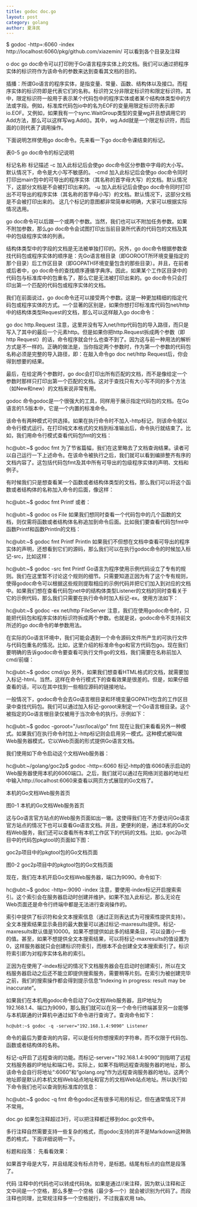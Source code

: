 ```yaml
---
title: godoc doc.go
layout: post
category: golang
author: 夏泽民
---
```

$ godoc -http=:6060 -index
http://localhost:6060/pkg/github.com/xiazemin/
可以看到各个目录及注释
<!-- more -->
o doc
go doc命令可以打印附于Go语言程序实体上的文档。我们可以通过把程序实体的标识符作为该命令的参数来达到查看其文档的目的。

插播：所谓Go语言的程序实体，是指变量、常量、函数、结构体以及接口。而程序实体的标识符即是代表它们的名称。标识符又分非限定标识符和限定标识符。其中，限定标识符一般用于表示某个代码包中的程序实体或者某个结构体类型中的方法或字段。例如，标准库代码包io中的名为EOF的变量用限定标识符表示即io.EOF。又例如，如果我有一个sync.WaitGroup类型的变量wg并且想调用它的Add方法，那么可以这样写wg.Add()。其中，wg.Add就是一个限定标识符，而后面的()则代表了调用操作。

下面说明怎样使用go doc命令。先来看一下go doc命令课结束的标记。

表0-5 go doc命令的标记说明

标记名称	标记描述
-c	加入此标记后会使go doc命令区分参数中字母的大小写。默认情况下，命令是大小写不敏感的。
-cmd	加入此标记后会使go doc命令同时打印出main包中的可导出的程序实体（其名称的首字母大写）的文档。默认情况下，这部分文档是不会被打印出来的。
-u	加入此标记后会使go doc命令同时打印出不可导出的程序实体（其名称的首字母小写）的文档。默认情况下，这部分文档是不会被打印出来的。
这几个标记的意图都非常简单和明确，大家可以根据实际情况选用。

go doc命令可以后跟一个或两个参数。当然，我们也可以不附加任务参数。如果不附加参数，那么go doc命令会试图打印出当前目录所代表的代码包的文档及其中的包级程序实体的列表。

结构体类型中的字段的文档是无法被单独打印的。另外，go doc命令根据参数查找代码包或程序实体的顺序是：先Go语言根目录（即GOROOT所环境变量指定的那个目录）后工作区目录（即GOPATH环境变量包含的那些目录）。并且，在前者或后者中，go doc命令的查找顺序遵循字典序。因此，如果某个工作区目录中的代码包与标准库中的包重名了，那么它是无法被打印出来的。go doc命令只会打印出第一个匹配的代码包或程序实体的文档。

我们在前面说过，go doc命令还可以接受两个参数。这是一种更加精细的指定代码包或程序实体的方式。一个显著的区别是，如果你想打印标准库代码包net/http中的结构体类型Request的文档，那么可以这样敲入go doc命令：

go doc http.Request
注意，这里并没有写入net/http代码包的导入路径，而只是写入了其中的最后一个元素http。但是如果你把http.Request拆成两个参数（即http Request）的话，命令程序就会什么也查不到了。因为这与前一种用法的解析方式是不一样的。正确的做法是，当你指定两个参数时，作为第一个参数的代码包名称必须是完整的导入路径，即：在敲入命令go doc net/http Request后，你会得到想要的结果。

最后，在给定两个参数时，go doc会打印出所有匹配的文档，而不是像给定一个参数时那样只打印出第一个匹配的文档。这对于查找只有大小写不同的多个方法（如New和new）的文档来说非常有用。

godoc
命令godoc是一个很强大的工具，同样用于展示指定代码包的文档。在Go语言的1.5版本中，它是一个内置的标准命令。

该命令有两种模式可供选择。如果在执行命令时不加入-http标记，则该命令就以命令行模式运行。在打印纯文本格式的文档到标准输出后，命令执行就结束了。比如，我们用命令行模式查看代码包fmt的文档：

hc@ubt:~$ godoc fmt
为了节省篇幅，我们在这里略去了文档查询结果。读者可以自己运行一下上述命令。在该命令被执行之后，我们就可以看到编排整齐有序的文档内容了。这包括代码包fmt及其中所有可导出的包级程序实体的声明、文档和例子。

有时候我们只是想查看某一个函数或者结构体类型的文档，那么我们可以将这个函数或者结构体的名称加入命令的后面，像这样：

hc@ubt:~$ godoc fmt Printf
或者：

hc@ubt:~$ godoc os File
如果我们想同时查看一个代码包中的几个函数的文档，则仅需将函数或者结构体名称追加到命令后面。比如我们要查看代码包fmt中函数Printf和函数Println的文档：

hc@ubt:~$ godoc fmt Printf Println
如果我们不但想在文档中查看可导出的程序实体的声明，还想看到它们的源码，那么我们可以在执行godoc命令的时候加入标记-src，比如这样：

hc@ubt:~$ godoc -src fmt Printf
Go语言为程序使用示例代码设立了专有的规则。我们在这里暂不讨论这个规则的细节。只需要知道正因为有了这个专有规则，使得godoc命令可以根据这些规则提取相应的示例代码并把它们加入到对应的文档中。如果我们想在查看代码包net中的结构体类型Listener的文档的同时查看关于它的示例代码，那么我们只需要在执行命令时加入标记-ex。使用方法如下：

hc@ubt:~$ godoc -ex net/http FileServer
注意，我们在使用godoc命令时，只能把代码包和程序实体的标识符拆成两个参数。也就是说，godoc命令不支持前文所述的go doc命令的单参数用法。

在实际的Go语言环境中，我们可能会遇到一个命令源码文件所产生的可执行文件与代码包重名的情况。比如，这里介绍的标准命令go和官方代码包go。现在我们要明确的告诉godoc命令要查看可执行文件go的文档，我们需要在名称前加入cmd/前缀：

hc@ubt:~$ godoc cmd/go
另外，如果我们想查看HTML格式的文档，就需要加入标记-html。当然，这样在命令行模式下的查看效果是很差的。但是，如果仔细查看的话，可以在其中找到一些相应源码的链接地址。

一般情况下，godoc命令会去Go语言根目录和环境变量GOPATH包含的工作区目录中查找代码包。我们可以通过加入标记-goroot来制定一个Go语言根目录。这个被指定的Go语言根目录仅被用于当次命令的执行。示例如下：

hc@ubt:~$ godoc -goroot="/usr/local/go" fmt
现在让我们来看看另外一种模式。如果我们在执行命令时加上-http标记则会启用另一模式。这种模式被叫做Web服务器模式，它以Web页面的形式提供Go语言文档。

我们使用如下命令启动这个文档Web服务器：

hc@ubt:~/golang/goc2p$ godoc -http=:6060
标记-http的值:6060表示启动的Web服务器使用本机的6060端口。之后，我们就可以通过在网络浏览器的地址栏中输入http://localhost:6060来查看以网页方式展现的Go文档了。

本机的Go文档Web服务首页

图0-1 本机的Go文档Web服务首页

这与Go语言官方站点的Web服务页面如出一辙。这使得我们在不方便访问Go语言官方站点的情况下也可以查看Go语言文档。并且，更便利的是，通过本机的Go文档Web服务，我们还可以查看所有本机工作区下的代码的文档。比如，goc2p项目中的代码包pkgtool的页面如下图：

goc2p项目中的pkgtool包的Go文档页面

图0-2 goc2p项目中的pkgtool包的Go文档页面

现在，我们在本机开启Go文档Web服务器，端口为9090。命令如下:

hc@ubt:~$ godoc -http=:9090 -index
注意，要使用-index标记开启搜索索引。这个索引会在服务器启动时创建并维护。如果不加入此标记，那么无论在Web页面还是命令行终端中都是无法进行查询操作的。

索引中提供了标识符和全文本搜索信息（通过正则表达式为可搜索性提供支持）。全文本搜索结果显示条目的最大数量可以通过标记-maxresults提供。标记-maxresults默认值是10000。如果不想提供如此多的结果条目，可以设置小一些的值。甚至，如果不想提供全文本搜索结果，可以将标记-maxresults的值设置为0，这样服务器就只会创建标识符索引，而根本不会创建全文本搜索索引了。标识符索引即为对程序实体名称的索引。

正因为在使用了-index标记的情况下文档服务器会在启动时创建索引，所以在文档服务器启动之后还不能立即提供搜索服务，需要稍等片刻。在索引为被创建完毕之前，我们的搜索操作都会得到提示信息“Indexing in progress: result may be inaccurate”。

如果我们在本机用godoc命令启动了Go文档Web服务器，且IP地址为192.168.1.4、端口为9090，那么我们就可以在另一个命令行终端甚至另一台能够与本机联通的计算机中通过如下命令进行查询了。查询命令如下：

    hc@ubt:~$ godoc -q -server="192.168.1.4:9090" Listener
命令的最后为要查询的内容，可以是任何你想搜索的字符串，而不仅限于代码包、函数或者结构体的名称。

标记-q开启了远程查询的功能。而标记-server="192.168.1.4:9090"则指明了远程文档服务器的IP地址和端口号。实际上，如果不指明远程查询服务器的地址，那么该命令会自行将地址“:6060”和“golang.org”作为远程查询服务器的地址。这两个地址即是默认的本机文档Web站点地址和官方的文档Web站点地址。所以执行如下命令我们也可以查询到标准库的信息：

hc@ubt:~$ godoc -q fmt
命令godoc还有很多可用的标记，但在通常情况下并不常用。

doc.go
如果包注释超过3行，可以把注释都迁移到doc.go文件中。

多行注释自然需要支持一些复杂的格式，而godoc支持的并不是Markdown这种熟悉的格式，下面详细说明一下。

标题和段落：
先看看效果：



如果首字母是大写，并且结尾没有标点符号，是标题。结尾有标点的自然是段落了。

代码
注释中的代码也可以转成代码块。如果是通过//来注释，因为默认注释和正文中间是一个空格，那么多整一个空格（最少多一个）就会被识别为代码了。而段注释也同理，比常规注释多一个空格就行，不过我喜欢用 tab。
